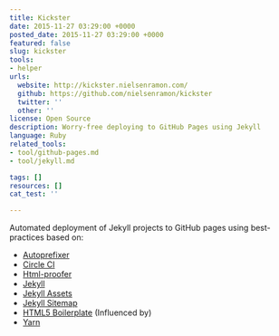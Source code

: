 ```yaml
---
title: Kickster
date: 2015-11-27 03:29:00 +0000
posted_date: 2015-11-27 03:29:00 +0000
featured: false
slug: kickster
tools:
- helper
urls:
  website: http://kickster.nielsenramon.com/
  github: https://github.com/nielsenramon/kickster
  twitter: ''
  other: ''
license: Open Source
description: Worry-free deploying to GitHub Pages using Jekyll
language: Ruby
related_tools:
- tool/github-pages.md
- tool/jekyll.md

tags: []
resources: []
cat_test: ''

---
```

Automated deployment of Jekyll projects to GitHub pages using best-practices based on:

* [Autoprefixer](https://github.com/postcss/autoprefixer)
* [Circle CI](https://circleci.com/)
* [Html-proofer](https://github.com/gjtorikian/html-proofer)
* [Jekyll](http://jekyllrb.com/)
* [Jekyll Assets](https://github.com/jekyll/jekyll-assets)
* [Jekyll Sitemap](https://github.com/jekyll/jekyll-sitemap)
* [HTML5 Boilerplate](https://html5boilerplate.com/) (Influenced by)
* [Yarn](https://yarnpkg.com)